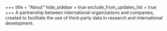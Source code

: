 +++
title = "About"
hide_sidebar = true
exclude_from_updates_list = true
+++
A partnership between international organizations and companies, created to facilitate the use of third-party data in research and international development.
